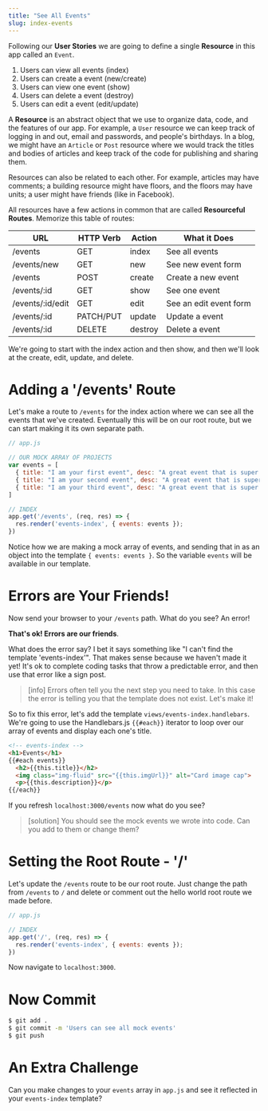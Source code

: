 ```yaml
---
title: "See All Events"
slug: index-events
---
```


Following our **User Stories** we are going to define a single **Resource** in this app called an `Event`.

1. Users can view all events (index)
1. Users can create a event (new/create)
1. Users can view one event (show)
1. Users can delete a event (destroy)
1. Users can edit a event (edit/update)

A **Resource** is an abstract object that we use to organize data, code, and the features of our app. For example, a `User` resource we can keep track of logging in and out, email and passwords, and people's birthdays. In a blog, we might have an `Article` or `Post` resource where we would track the titles and bodies of articles and keep track of the code for publishing and sharing them.

Resources can also be related to each other. For example, articles may have comments; a building resource might have floors, and the floors may have units; a user might have friends (like in Facebook).

All resources have a few actions in common that are called **Resourceful Routes**. Memorize this table of routes:

| URL              | HTTP Verb | Action  | What it Does |
|------------------|-----------|---------|---------------|
| /events          | GET       | index   | See all events |
| /events/new      | GET       | new     | See new event form |
| /events          | POST      | create  | Create a new event |
| /events/:id      | GET       | show    | See one event |
| /events/:id/edit | GET       | edit    | See an edit event form |
| /events/:id      | PATCH/PUT | update  | Update a event |
| /events/:id      | DELETE    | destroy | Delete a event |

We're going to start with the index action and then show, and then we'll look at the create, edit, update, and delete.

# Adding a '/events' Route

Let's make a route to `/events` for the index action where we can see all the events that we've created. Eventually this will be on our root route, but we can start making it its own separate path.

```js
// app.js

// OUR MOCK ARRAY OF PROJECTS
var events = [
  { title: "I am your first event", desc: "A great event that is super fun to look at and good", imgUrl: "https://img.purch.com/w/660/aHR0cDovL3d3dy5saXZlc2NpZW5jZS5jb20vaW1hZ2VzL2kvMDAwLzA4OC85MTEvb3JpZ2luYWwvZ29sZGVuLXJldHJpZXZlci1wdXBweS5qcGVn" },
  { title: "I am your second event", desc: "A great event that is super fun to look at and good", imgUrl: "https://img.purch.com/w/660/aHR0cDovL3d3dy5saXZlc2NpZW5jZS5jb20vaW1hZ2VzL2kvMDAwLzA4OC85MTEvb3JpZ2luYWwvZ29sZGVuLXJldHJpZXZlci1wdXBweS5qcGVn" },
  { title: "I am your third event", desc: "A great event that is super fun to look at and good", imgUrl: "https://img.purch.com/w/660/aHR0cDovL3d3dy5saXZlc2NpZW5jZS5jb20vaW1hZ2VzL2kvMDAwLzA4OC85MTEvb3JpZ2luYWwvZ29sZGVuLXJldHJpZXZlci1wdXBweS5qcGVn" }
]

// INDEX
app.get('/events', (req, res) => {
  res.render('events-index', { events: events });
})
```

Notice how we are making a mock array of events, and sending that in as an object into the template `{ events: events }`. So the variable `events` will be available in our template.

# Errors are Your Friends!

Now send your browser to your `/events` path. What do you see? An error!

**That's ok! Errors are our friends**.

What does the error say? I bet it says something like "I can't find the template 'events-index'". That makes sense because we haven't made it yet! It's ok to complete coding tasks that throw a predictable error, and then use that error like a sign post.

> [info]
> Errors often tell you the next step you need to take. In this case the error is telling you that the template does not exist. Let's make it!

So to fix this error, let's add the template `views/events-index.handlebars`. We're going to use the Handlebars.js `{{#each}}` iterator to loop over our array of events and display each one's title.

```html
<!-- events-index -->
<h1>Events</h1>
{{#each events}}
  <h2>{{this.title}}</h2>
  <img class="img-fluid" src="{{this.imgUrl}}" alt="Card image cap">
  <p>{{this.description}}</p>
{{/each}}
```

If you refresh `localhost:3000/events` now what do you see?

> [solution]
> You should see the mock events we wrote into code. Can you add to them or change them?

# Setting the Root Route - '/'

Let's update the `/events` route to be our root route. Just change the path from `/events` to `/` and delete or comment out the hello world root route we made before.

```js
// app.js

// INDEX
app.get('/', (req, res) => {
  res.render('events-index', { events: events });
})
```

Now navigate to `localhost:3000`.

# Now Commit

```bash
$ git add .
$ git commit -m 'Users can see all mock events'
$ git push
```

# An Extra Challenge

Can you make changes to your `events` array in `app.js` and see it reflected in your `events-index` template?

